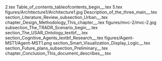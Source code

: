2.tex
Table_of_contents_tableofcontents_begin__.tex
5.tex
figures/Architecture1/Architecture1.jpg
Description_of_the_three_main__.tex
section_Literature_Review_subsection_Urban__.tex
chapter_Design_Methodology_This_chapter__.tex
figures/mvc-2/mvc-2.jpg
subsection_The_TRADR_Scenario_begin__.tex
section_The_USAR_Ontology_textbf__.tex
section_Cognitive_Agents_textbf_Research__.tex
figures/Agent-MST1/Agent-MST1.png
section_Smart_Visualization_Display_Logic__.tex
section_Future_plans_subsection_Preliminary__.tex
chapter_Conclusion_This_document_describes__.tex